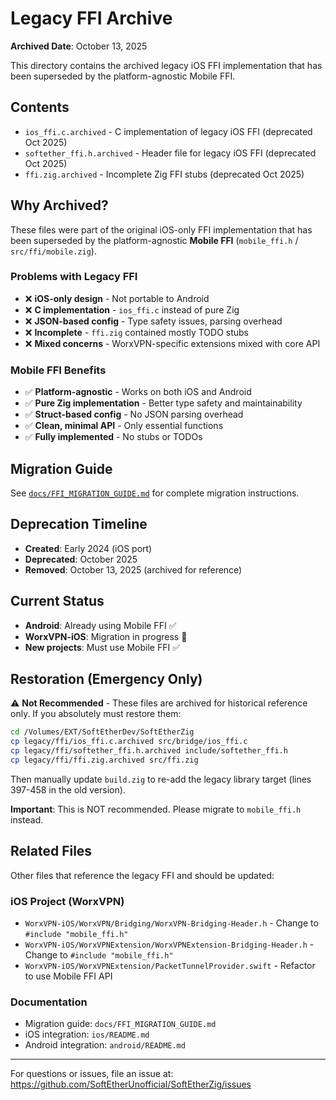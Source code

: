 # Legacy FFI Archive

**Archived Date**: October 13, 2025

This directory contains the archived legacy iOS FFI implementation that has been superseded by the platform-agnostic Mobile FFI.

## Contents

- `ios_ffi.c.archived` - C implementation of legacy iOS FFI (deprecated Oct 2025)
- `softether_ffi.h.archived` - Header file for legacy iOS FFI (deprecated Oct 2025)
- `ffi.zig.archived` - Incomplete Zig FFI stubs (deprecated Oct 2025)

## Why Archived?

These files were part of the original iOS-only FFI implementation that has been superseded by the platform-agnostic **Mobile FFI** (`mobile_ffi.h` / `src/ffi/mobile.zig`).

### Problems with Legacy FFI

- ❌ **iOS-only design** - Not portable to Android
- ❌ **C implementation** - `ios_ffi.c` instead of pure Zig
- ❌ **JSON-based config** - Type safety issues, parsing overhead
- ❌ **Incomplete** - `ffi.zig` contained mostly TODO stubs
- ❌ **Mixed concerns** - WorxVPN-specific extensions mixed with core API

### Mobile FFI Benefits

- ✅ **Platform-agnostic** - Works on both iOS and Android
- ✅ **Pure Zig implementation** - Better type safety and maintainability
- ✅ **Struct-based config** - No JSON parsing overhead
- ✅ **Clean, minimal API** - Only essential functions
- ✅ **Fully implemented** - No stubs or TODOs

## Migration Guide

See [`docs/FFI_MIGRATION_GUIDE.md`](../../docs/FFI_MIGRATION_GUIDE.md) for complete migration instructions.

## Deprecation Timeline

- **Created**: Early 2024 (iOS port)
- **Deprecated**: October 2025
- **Removed**: October 13, 2025 (archived for reference)

## Current Status

- **Android**: Already using Mobile FFI ✅
- **WorxVPN-iOS**: Migration in progress 🔄
- **New projects**: Must use Mobile FFI ✅

## Restoration (Emergency Only)

⚠️ **Not Recommended** - These files are archived for historical reference only. If you absolutely must restore them:

```bash
cd /Volumes/EXT/SoftEtherDev/SoftEtherZig
cp legacy/ffi/ios_ffi.c.archived src/bridge/ios_ffi.c
cp legacy/ffi/softether_ffi.h.archived include/softether_ffi.h
cp legacy/ffi/ffi.zig.archived src/ffi.zig
```

Then manually update `build.zig` to re-add the legacy library target (lines 397-458 in the old version).

**Important**: This is NOT recommended. Please migrate to `mobile_ffi.h` instead.

## Related Files

Other files that reference the legacy FFI and should be updated:

### iOS Project (WorxVPN)
- `WorxVPN-iOS/WorxVPN/Bridging/WorxVPN-Bridging-Header.h` - Change to `#include "mobile_ffi.h"`
- `WorxVPN-iOS/WorxVPNExtension/WorxVPNExtension-Bridging-Header.h` - Change to `#include "mobile_ffi.h"`
- `WorxVPN-iOS/WorxVPNExtension/PacketTunnelProvider.swift` - Refactor to use Mobile FFI API

### Documentation
- Migration guide: `docs/FFI_MIGRATION_GUIDE.md`
- iOS integration: `ios/README.md`
- Android integration: `android/README.md`

---

For questions or issues, file an issue at: https://github.com/SoftEtherUnofficial/SoftEtherZig/issues
